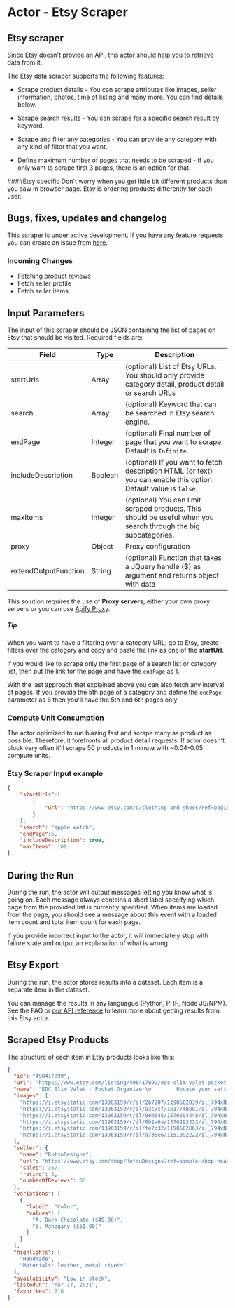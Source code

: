 # Actor - Etsy Scraper

## Etsy scraper

Since Etsy doesn't provide an API, this actor should help you to retrieve data from it.

The Etsy data scraper supports the following features:

- Scrape product details - You can scrape attributes like images, seller information, photos, time of listing and many more. You can find details below.

- Scrape search results - You can scrape for a specific search result by keyword.

- Scrape and filter any categories - You can provide any category with any kind of filter that you want.

- Define maximum number of pages that needs to be scraped - If you only want to scrape first 3 pages, there is an option for that.


####Etsy specific
Don't worry when you get little bit different products than you saw in browser page. Etsy is ordering products differently for each user.

## Bugs, fixes, updates and changelog
This scraper is under active development. If you have any feature requests you can create an issue from [here](https://github.com/tugkan/etsy-scraper).

### Incoming Changes
- Fetching product reviews
- Fetch seller profile
- Fetch seller items


## Input Parameters

The input of this scraper should be JSON containing the list of pages on Etsy that should be visited. Required fields are:

| Field | Type | Description |
| ----- | ---- | ----------- |
| startUrls | Array | (optional) List of Etsy URLs. You should only provide category detail, product detail or search URLs |
| search | Array | (optional) Keyword that can be searched in Etsy search engine. |
| endPage | Integer | (optional) Final number of page that you want to scrape. Default is `Infinite`. |
| includeDescription | Boolean | (optional) If you want to fetch description HTML (or text) you can enable this option. Default value is `false`.  |
| maxItems | Integer | (optional) You can limit scraped products. This should be useful when you search through the big subcategories.|
| proxy | Object | Proxy configuration |
| extendOutputFunction | String | (optional) Function that takes a JQuery handle ($) as argument and returns object with data |
This solution requires the use of **Proxy servers**, either your own proxy servers or you can use <a href="https://www.apify.com/docs/proxy">Apify Proxy</a>.

##### Tip
When you want to have a filtering over a category URL; go to Etsy, create filters over the category and copy and paste the link as one of the **startUrl**.

If you would like to scrape only the first page of a search list or category list, then put the link for the page and have the `endPage` as 1.

With the last approach that explained above you can also fetch any interval of pages. If you provide the 5th page of a category and define the `endPage` parameter as 6 then you'll have the 5th and 6th pages only.

### Compute Unit Consumption
The actor optimized to run blazing fast and scrape many as product as possible. Therefore, it forefronts all product detail requests. If actor doesn't block very often it'll scrape 50 products in 1 minute with ~0.04-0.05 compute units.

### Etsy Scraper Input example
```json
{
	"startUrls":[
		{
			"url": "https://www.etsy.com/c/clothing-and-shoes?ref=pagination&page=4"
		}
	],
	"search": "apple watch",
	"endPage":6,
	"includeDescription": true,
	"maxItems": 100
}

```

## During the Run

During the run, the actor will output messages letting you know what is going on. Each message always contains a short label specifying which page from the provided list is currently specified.
When items are loaded from the page, you should see a message about this event with a loaded item count and total item count for each page.

If you provide incorrect input to the actor, it will immediately stop with failure state and output an explanation of what is wrong.

## Etsy Export

During the run, the actor stores results into a dataset. Each item is a separate item in the dataset.

You can manage the results in any languague (Python, PHP, Node JS/NPM). See the FAQ or <a href="https://www.apify.com/docs/api" target="blank">our API reference</a> to learn more about getting results from this Etsy actor.

## Scraped Etsy Products
The structure of each item in Etsy products looks like this:

```json
{
  "id": "498417899",
  "url": "https://www.etsy.com/listing/498417899/edc-slim-valet-pocket-organizer?ga_order=most_relevant&ga_search_type=all&ga_view_type=gallery&ga_search_query=&ref=sr_gallery-4-29&frs=1&cns=1&col=1",
  "name": "EDC Slim Valet - Pocket Organizer\n        Update your settings",
  "images": [
    "https://i.etsystatic.com/13963159/r/il/2b7207/1198502839/il_794xN.1198502839_olzc.jpg",
    "https://i.etsystatic.com/13963159/r/il/a3c7cf/1617748881/il_794xN.1617748881_1o26.jpg",
    "https://i.etsystatic.com/13963159/r/il/9eb645/1570294448/il_794xN.1570294448_oe8w.jpg",
    "https://i.etsystatic.com/13963159/r/il/6b2a6a/1570293332/il_794xN.1570293332_8z6i.jpg",
    "https://i.etsystatic.com/13963159/r/il/fe2c32/1198502863/il_794xN.1198502863_2baa.jpg",
    "https://i.etsystatic.com/13963159/r/il/a735e6/1151892222/il_794xN.1151892222_95a2.jpg"
  ],
  "seller": {
    "name": "RutsuDesigns",
    "url": "https://www.etsy.com/shop/RutsuDesigns?ref=simple-shop-header-name&listing_id=498417899",
    "sales": 357,
    "rating": 5,
    "numberOfReviews": 86
  },
  "variations": [
    {
      "label": "Color",
      "values": [
        "A. Dark Chocolate ($49.00)",
        "B. Mahogany ($51.00)"
      ]
    }
  ],
  "highlights": [
    "Handmade",
    "Materials: leather, metal rivets"
  ],
  "availability": "Low in stock",
  "listedOn": "Mar 17, 2021",
  "favorites": 716
}

```
